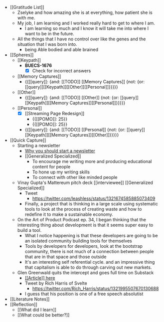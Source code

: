 - [[Gratitude List]] 
    - Zselyke and how amazing she is at everything, how patient she is with me.
    - My job, I am learning and I worked really hard to get to where I am.
        - I am learning so much and I know it will take me into where I want to be in the future.
    - All the things that I have no control over like the genes and the situation that I was born into.
        - being Able bodied and able brained
- [[Spheres]]
    - [[Keypath]]
        - **BUECS-1676**
            - [x] Check for incorrect answers
    - [[Memory Captures]]
        - {{[[query]]: {and: [[TODO]] [[Memory Captures]] {not: {or: [[query]][[Keypath]][[Other]][[Personal]]}}}}}
    - [[Other]]
        - {{[[query]]: {and: [[TODO]] [[Other]] {not: {or: [[query]][[Keypath]][[Memory Captures]][[Personal]]}}}}}
    - [[Personal]]
        - [x] [[Streaming Page Redesign]]
            - {{[[POMO]]: 25}}
            - {{[[POMO]]: 25}}
        - {{[[query]]: {and: [[TODO]] [[Personal]] {not: {or: [[query]][[Keypath]][[Memory Captures]][[Other]]}}}}}
- [[Quick Capture]]
    - Starting a newsletter
        - [Why you should start a newsletter](http://s3.amazonaws.com/media.skillcrush.com/skillcrush/wp-content/uploads/2015/11/LaunchingEmaiLNewsletterGuide.pdf?__hssc=19189223.1.1603992078907&__hstc=19189223.b5a585e7ce427d1d3ba4a8363ecc948f.1603992078906.1603992078906.1603992078906.1&__hsfp=4157916173&hsCtaTracking=42ba5c12-46ab-4060-98ea-3740d1c0438c%7C2a9b2be9-b24e-427f-981c-5add8b0d5aea)
        - [[Generalized Specialized]]
            - To encourage me writing more and producing educational content for people
            - To hone up my writing skills
            - To connect with other like minded people
    - Vinay Gupta's Mattereum pitch deck [[interviewee]] [[Generalized Specialized]]
        - Tweet
            - https://twitter.com/leashless/status/1321674585885073409
        - Finally, a project that is thinking in a large scale using systematic tools to look at the process of creating waste and how to redefine it to make a sustainable economy.
    - On the Art of Product Podcast ep. 34, I began thinking that the interesting thing about development is that it seems super easy to build a tool. 
        - What I notice happening is that these developers are going to be an isolated community building tools for themselves
        - Tools by developers for developers, look at the bootstrap community, there is not much of a connection between people that are in that space and those outside
        - It's an interesting self referential cycle. and an impressive thing that capitalism is able to do through carving out new markets.
    - Glen Greenwald quits the intercept and goes full time on Substack
        - [[[Article]] here](https://greenwald.substack.com/p/emails-with-intercept-editors-showing)
        - Tweet by Rich Harris of Svelte
            - https://twitter.com/Rich_Harris/status/1321995507670130688
        - I guess that his position is one of a free speech absolutist
- [[Literature Notes]]
- [[Reflection]]
    - [[What did I learn]]
    - [[What could be better?]]
